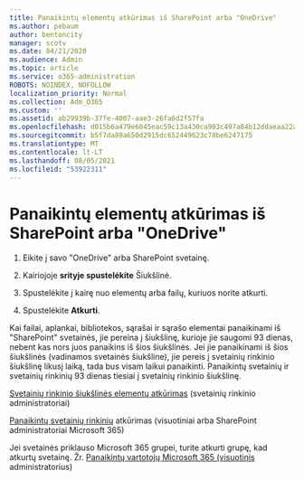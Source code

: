```yaml
---
title: Panaikintų elementų atkūrimas iš SharePoint arba "OneDrive"
ms.author: pebaum
author: bentoncity
manager: scotv
ms.date: 04/21/2020
ms.audience: Admin
ms.topic: article
ms.service: o365-administration
ROBOTS: NOINDEX, NOFOLLOW
localization_priority: Normal
ms.collection: Adm_O365
ms.custom: ''
ms.assetid: ab29939b-37fe-4007-aae3-26fa6d2f57fa
ms.openlocfilehash: d015b6a479e6045eac59c13a430ca903c497a84b12ddaeaa22aeec9fae88f4e0
ms.sourcegitcommit: b5f7da89a650d2915dc652449623c78be6247175
ms.translationtype: MT
ms.contentlocale: lt-LT
ms.lasthandoff: 08/05/2021
ms.locfileid: "53922311"
---
```

# <a name="restore-deleted-items-from-sharepoint-or-onedrive"></a>Panaikintų elementų atkūrimas iš SharePoint arba "OneDrive"

1. Eikite į savo "OneDrive" arba SharePoint svetainę.
    
2. Kairiojoje **srityje spustelėkite** Šiukšlinė. 
    
3. Spustelėkite į kairę nuo elementų arba failų, kuriuos norite atkurti.
    
4. Spustelėkite **Atkurti**. 
    
Kai failai, aplankai, bibliotekos, sąrašai ir sąrašo elementai panaikinami iš "SharePoint" svetainės, jie pereina į šiukšlinę, kurioje jie saugomi 93 dienas, nebent kas nors juos panaikins iš šios šiukšlinės. Jei jie panaikinami iš šios šiukšlinės (vadinamos svetainės šiukšline), jie pereis į svetainių rinkinio šiukšlinę likusį laiką, tada bus visam laikui panaikinti. Panaikintų svetainių ir svetainių rinkinių 93 dienas tiesiai į svetainių rinkinio šiukšlinę.
  
[Svetainių rinkinio šiukšlinės elementų atkūrimas](https://go.microsoft.com/fwlink/?linkid=867800) (svetainių rinkinio administratoriai) 
  
[Panaikintų svetainių rinkinių](https://go.microsoft.com/fwlink/?linkid=867660) atkūrimas (visuotiniai arba SharePoint administratoriai Microsoft 365) 
  
Jei svetainės priklauso Microsoft 365 grupei, turite atkurti grupę, kad atkurtų svetainę. Žr. [Panaikintų vartotojų Microsoft 365 (visuotinis](https://go.microsoft.com/fwlink/?linkid=867802) administratorius) 
  

